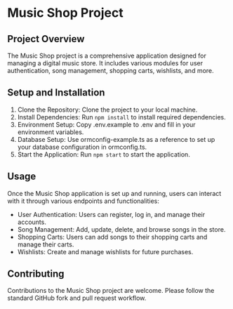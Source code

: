 # Music Shop Project

## Project Overview

The Music Shop project is a comprehensive application designed for managing a digital 
music store. It includes various modules for user authentication, song management, 
shopping carts, wishlists, and more.

## Setup and Installation

1. Clone the Repository: Clone the project to your local machine.
2. Install Dependencies: Run `npm install` to install required dependencies.
3. Environment Setup: Copy .env.example to .env and fill in your environment variables.
4. Database Setup: Use ormconfig-example.ts as a reference to set up your database configuration in ormconfig.ts.
5. Start the Application: Run `npm start` to start the application.

## Usage

Once the Music Shop application is set up and running, users can interact with it through various endpoints and functionalities:

- User Authentication: Users can register, log in, and manage their accounts.
- Song Management: Add, update, delete, and browse songs in the store.
- Shopping Carts: Users can add songs to their shopping carts and manage their carts.
- Wishlists: Create and manage wishlists for future purchases.

## Contributing

Contributions to the Music Shop project are welcome. Please follow the standard GitHub 
fork and pull request workflow.
